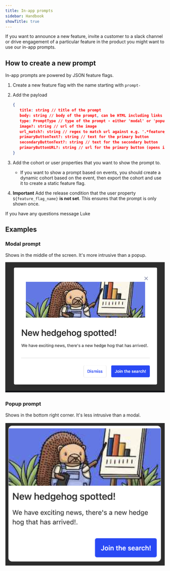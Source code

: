 ```yaml
---
title: In-app prompts
sidebar: Handbook
showTitle: true
---
```


If you want to announce a new feature, invite a customer to a slack channel or drive engagement of a particular feature in the product you might want to use our in-app prompts.

## How to create a new prompt

In-app prompts are powered by JSON feature flags.

1. Create a new feature flag with the name starting with `prompt-`
2. Add the payload

   ```json
   {
      title: string // title of the prompt
      body: string // body of the prompt, can be HTML including links
      type: PromptType // type of the prompt - either 'modal' or 'popup'
      image?: string // url of the image
      url_match?: string // regex to match url against e.g. '.*feature_flags.*'
      primaryButtonText?: string // text for the primary button
      secondaryButtonText?: string // text for the secondary button
      primaryButtonURL?: string // url for the primary button (opens in a new window)
   }
   ```

3. Add the cohort or user properties that you want to show the prompt to.
   - If you want to show a prompt based on events, you should create a dynamic cohort based on the event, then export the cohort and use it to create a static feature flag.
4. **Important** Add the release condition that the user property `${feature_flag_name}` **is not set**. This ensures that the prompt is only shown once.

If you have any questions message Luke

## Examples

### Modal prompt

Shows in the middle of the screen. It's more intrusive than a popup.

![Modal promt](../../images/handbook/prompt-modal.png)

### Popup prompt

Shows in the bottom right corner. It's less intrusive than a modal.

![Popup promt](../../images/handbook/prompt-popup.png)



